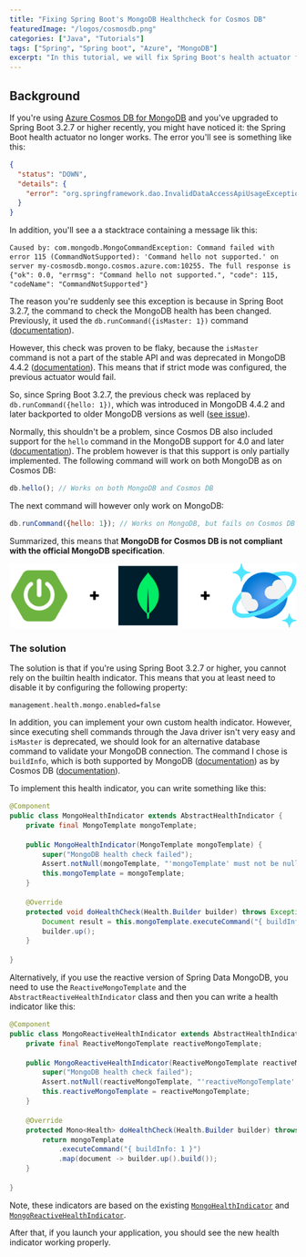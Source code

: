 ```yaml
---
title: "Fixing Spring Boot's MongoDB Healthcheck for Cosmos DB"
featuredImage: "/logos/cosmosdb.png"
categories: ["Java", "Tutorials"]
tags: ["Spring", "Spring boot", "Azure", "MongoDB"]
excerpt: "In this tutorial, we will fix Spring Boot's health actuator for MongoDB if you're using CosmosDB."
---
```


## Background

If you're using [Azure Cosmos DB for MongoDB](https://learn.microsoft.com/en-us/azure/cosmos-db/mongodb/introduction) and you've upgraded to Spring Boot 3.2.7 or higher recently, you might have noticed it: the Spring Boot health actuator no longer works.
The error you'll see is something like this:

```json
{
  "status": "DOWN",
  "details": {
    "error": "org.springframework.dao.InvalidDataAccessApiUsageException: Command failed with error 115 (CommandNotSupported): 'Command hello not supported.' on server my-cosmosdb.mongo.cosmos.azure.com:10255. The full response is {\"ok\": 0.0, \"errmsg\": \"Command hello not supported.\", \"code\": 115, \"codeName\": \"CommandNotSupported\"}"
  }
}
```

In addition, you'll see a a stacktrace containing a message lik this:

```
Caused by: com.mongodb.MongoCommandException: Command failed with error 115 (CommandNotSupported): 'Command hello not supported.' on server my-cosmosdb.mongo.cosmos.azure.com:10255. The full response is {"ok": 0.0, "errmsg": "Command hello not supported.", "code": 115, "codeName": "CommandNotSupported"}
```

The reason you're suddenly see this exception is because in Spring Boot 3.2.7, the command to check the MongoDB health has been changed.
Previously, it used the `db.runCommand({isMaster: 1})` command ([documentation](https://www.mongodb.com/docs/v4.4/reference/command/isMaster/)).

However, this check was proven to be flaky, because the `isMaster` command is not a part of the stable API and was deprecated in MongoDB 4.4.2 ([documentation](https://www.mongodb.com/docs/v5.0/reference/stable-api-changelog/)).
This means that if strict mode was configured, the previous actuator would fail.

So, since Spring Boot 3.2.7, the previous check was replaced by `db.runCommand({hello: 1})`, which was introduced in MongoDB 4.4.2 and later backported to older MongoDB versions as well ([see issue](https://github.com/spring-projects/spring-boot/issues/41101)).

Normally, this shouldn't be a problem, since Cosmos DB also included support for the `hello` command in the MongoDB support for 4.0 and later ([documentation](https://learn.microsoft.com/en-us/azure/cosmos-db/mongodb/feature-support-40#diagnostics-commands)).
The problem however is that this support is only partially implemented. The following command will work on both MongoDB as on Cosmos DB:

```javascript
db.hello(); // Works on both MongoDB and Cosmos DB
```

The next command will however only work on MongoDB:

```javascript
db.runCommand({hello: 1}); // Works on MongoDB, but fails on Cosmos DB
```

Summarized, this means that **MongoDB for Cosmos DB is not compliant with the official MongoDB specification**.

![Spring Boot + MongoDB + Cosmos DB](./images/spring-boot-mongodb-cosmosdb.png)

### The solution

The solution is that if you're using Spring Boot 3.2.7 or higher, you cannot rely on the builtin health indicator.
This means that you at least need to disable it by configuring the following property:

```properties
management.health.mongo.enabled=false
```

In addition, you can implement your own custom health indicator.
However, since executing shell commands through the Java driver isn't very easy and `isMaster` is deprecated, we should look for an alternative database command to validate your MongoDB connection.
The command I chose is `buildInfo`, which is both supported by MongoDB ([documentation](https://www.mongodb.com/docs/manual/reference/command/buildInfo/)) as by Cosmos DB ([documentation](https://learn.microsoft.com/en-us/azure/cosmos-db/mongodb/feature-support-40#diagnostics-commands)).

To implement this health indicator, you can write something like this:

```java
@Component
public class MongoHealthIndicator extends AbstractHealthIndicator {
	private final MongoTemplate mongoTemplate;

	public MongoHealthIndicator(MongoTemplate mongoTemplate) {
		super("MongoDB health check failed");
		Assert.notNull(mongoTemplate, "'mongoTemplate' must not be null");
		this.mongoTemplate = mongoTemplate;
	}

	@Override
	protected void doHealthCheck(Health.Builder builder) throws Exception {
		Document result = this.mongoTemplate.executeCommand("{ buildInfo: 1 }");
		builder.up();
	}

}
```

Alternatively, if you use the reactive version of Spring Data MongoDB, you need to use the `ReactiveMongoTemplate` and the `AbstractReactiveHealthIndicator` class and then you can write a health indicator like this:

```java
@Component
public class MongoReactiveHealthIndicator extends AbstractHealthIndicator {
	private final ReactiveMongoTemplate reactiveMongoTemplate;

	public MongoReactiveHealthIndicator(ReactiveMongoTemplate reactiveMongoTemplate) {
		super("MongoDB health check failed");
		Assert.notNull(reactiveMongoTemplate, "'reactiveMongoTemplate' must not be null");
		this.reactiveMongoTemplate = reactiveMongoTemplate;
	}

	@Override
	protected Mono<Health> doHealthCheck(Health.Builder builder) throws Exception {
        return mongoTemplate
            .executeCommand("{ buildInfo: 1 }")
            .map(document -> builder.up().build());
	}

}
```

Note, these indicators are based on the existing [`MongoHealthIndicator`](https://github.com/spring-projects/spring-boot/blob/ea89e181cb52606b4f266605a4d77e250220d5ef/spring-boot-project/spring-boot-actuator/src/main/java/org/springframework/boot/actuate/data/mongo/MongoHealthIndicator.java) and [`MongoReactiveHealthIndicator`](https://github.com/spring-projects/spring-boot/blob/ea89e181cb52606b4f266605a4d77e250220d5ef/spring-boot-project/spring-boot-actuator/src/main/java/org/springframework/boot/actuate/data/mongo/MongoReactiveHealthIndicator.java).

After that, if you launch your application, you should see the new health indicator working properly.